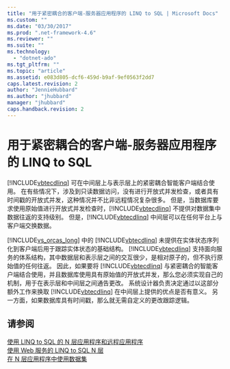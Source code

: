 ```yaml
---
title: "用于紧密耦合的客户端-服务器应用程序的 LINQ to SQL | Microsoft Docs"
ms.custom: ""
ms.date: "03/30/2017"
ms.prod: ".net-framework-4.6"
ms.reviewer: ""
ms.suite: ""
ms.technology: 
  - "dotnet-ado"
ms.tgt_pltfrm: ""
ms.topic: "article"
ms.assetid: e083d805-dcf6-459d-b9af-9ef0563f2dd7
caps.latest.revision: 2
author: "JennieHubbard"
ms.author: "jhubbard"
manager: "jhubbard"
caps.handback.revision: 2
---
```

# 用于紧密耦合的客户端-服务器应用程序的 LINQ to SQL
[!INCLUDE[vbtecdlinq](../../../../../../includes/vbtecdlinq-md.md)] 可在中间层上与表示层上的紧密耦合智能客户端结合使用。  在有些情况下，涉及到只读数据访问，没有进行开放式并发检查，或者具有时间戳的开放式并发，这种情况并不比非远程情况复杂很多。  但是，当数据库要求使用原始值进行开放式并发检查时，[!INCLUDE[vbtecdlinq](../../../../../../includes/vbtecdlinq-md.md)] 不提供对数据集中数据往返的支持级别。  但是，[!INCLUDE[vbtecdlinq](../../../../../../includes/vbtecdlinq-md.md)] 中间层可以在任何平台上与客户端交换数据。  
  
 [!INCLUDE[vs_orcas_long](../../../../../../includes/vs-orcas-long-md.md)] 中的 [!INCLUDE[vbtecdlinq](../../../../../../includes/vbtecdlinq-md.md)] 未提供在实体状态序列化到客户端后用于跟踪实体状态的基础结构。  [!INCLUDE[vbtecdlinq](../../../../../../includes/vbtecdlinq-md.md)] 支持面向服务的体系结构，其中数据层和表示层之间的交互很少，是相对原子的，但不执行原始值的任何往返。  因此，如果要将 [!INCLUDE[vbtecdlinq](../../../../../../includes/vbtecdlinq-md.md)] 与紧密耦合的智能客户端结合使用，并且数据库使用具有原始值的开放式并发，那么您必须实现自己的机制，用于在表示层和中间层之间通告更改。  系统设计器负责决定通过以这部分额外工作来换取 [!INCLUDE[vbtecdlinq](../../../../../../includes/vbtecdlinq-md.md)] 在中间层上提供的优点是否有意义。  另一方面，如果数据库具有时间戳，那么就无需自定义的更改跟踪逻辑。  
  
## 请参阅  
 [使用 LINQ to SQL 的 N 层应用程序和远程应用程序](../../../../../../docs/framework/data/adonet/sql/linq/n-tier-and-remote-applications-with-linq-to-sql.md)   
 [使用 Web 服务的 LINQ to SQL N 层](../../../../../../docs/framework/data/adonet/sql/linq/linq-to-sql-n-tier-with-web-services.md)   
 [在 N 层应用程序中使用数据集](../Topic/Work%20with%20datasets%20in%20n-tier%20applications.md)